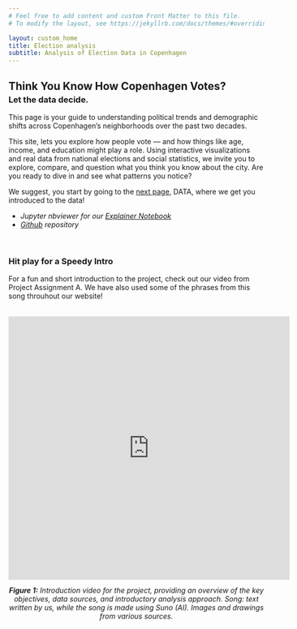 ```yaml
---
# Feel free to add content and custom Front Matter to this file.
# To modify the layout, see https://jekyllrb.com/docs/themes/#overriding-theme-defaults

layout: custom_home
title: Election analysis  
subtitle: Analysis of Election Data in Copenhagen
---
```


<h2 id="welcome" style="margin-bottom: 0.2em;">Think You Know How Copenhagen Votes?</h2>
<h3 id="welcome" style="margin-top: 0;">Let the data decide.</h3>

This page is your guide to understanding political trends and demographic shifts across Copenhagen’s neighborhoods over the past two decades.

This site, lets you explore how people vote — and how things like age, income, and education might play a role. Using interactive visualizations and real data from national elections and social statistics, we invite you to explore, compare, and question what you think you know about the city. 
Are you ready to dive in and see what patterns you notice?

We suggest, you start by going to the [next page](../data#dataset), DATA, where we get you introduced to the data!

* *Jupyter nbviewer for our <a href="https://nbviewer.org/github/johannefranck/SocialData2025_FinalProject/blob/main/Explainer_notebook.ipynb" target="_blank">Explainer Notebook</a>*
* *<a href="https://github.com/johannefranck/SocialData2025_FinalProject/tree/main" target="_blank">Github</a> repository*

<br>

### Hit play for a Speedy Intro

For a fun and short introduction to the project, check out our video from Project Assignment A. We have also used some of the phrases from this song throuhout our website!
<!-- <iframe width="640" height="360" src="https://www.youtube.com/embed/Li7nbBsR0Qw" frameborder="0" allowfullscreen></iframe> -->
<figure style="text-align: center; margin: 2rem auto; max-width: 900px;">
    <iframe src="https://www.youtube.com/embed/Li7nbBsR0Qw" 
            title="Project Introduction Video" 
            style="display: block; margin: auto; border: none; width: 110%; max-width: 920px;" 
            height="520">
    </iframe>
    <figcaption style="margin-top: 0.75rem; font-style: italic;">
        <strong>Figure 1:</strong> Introduction video for the project, providing an overview of the key objectives, data sources, and introductory analysis approach. Song: text written by us, while the song is made using Suno (AI). Images and drawings from various sources.
    </figcaption>
</figure>







